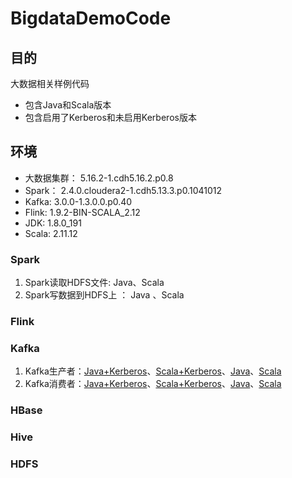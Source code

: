 # BigdataDemoCode

## 目的
大数据相关样例代码
* 包含Java和Scala版本
* 包含启用了Kerberos和未启用Kerberos版本

## 环境
- 大数据集群： 5.16.2-1.cdh5.16.2.p0.8
- Spark： 2.4.0.cloudera2-1.cdh5.13.3.p0.1041012
- Kafka: 3.0.0-1.3.0.0.p0.40
- Flink: 1.9.2-BIN-SCALA_2.12
- JDK: 1.8.0_191
- Scala: 2.11.12
### Spark
1. Spark读取HDFS文件: Java、Scala
2. Spark写数据到HDFS上 ： Java 、Scala
### Flink

### Kafka
1. Kafka生产者：[Java+Kerberos](https://github.com/FrommyMind/BigdataDemoCode/blob/master/src/main/java/com/daniel/java/kafka/JavaKerberosProducerDemo.java)、[Scala+Kerberos](https://github.com/FrommyMind/BigdataDemoCode/blob/master/src/main/scala/com/daniel/scala/kafka/ScalaKerberosProducerDemo.scala)、[Java](https://github.com/FrommyMind/BigdataDemoCode/blob/master/src/main/java/com/daniel/java/kafka/JavaProducerDemo.java)、[Scala](https://github.com/FrommyMind/BigdataDemoCode/blob/master/src/main/java/com/daniel/java/kafka/ScalaProducerDemo.java)
2. Kafka消费者：[Java+Kerberos](https://github.com/FrommyMind/BigdataDemoCode/blob/master/src/main/java/com/daniel/java/kafka/JavaKerberosConsumerDemo.java)、[Scala+Kerberos](https://github.com/FrommyMind/BigdataDemoCode/blob/master/src/main/scala/com/daniel/scala/kafka/ScalaKerberosConsumerDemo.scala)、[Java](https://github.com/FrommyMind/BigdataDemoCode/blob/master/src/main/java/com/daniel/java/kafka/JavaConsumerDemo.java)、[Scala](https://github.com/FrommyMind/BigdataDemoCode/blob/master/src/main/java/com/daniel/java/kafka/ScalaConsumerDemo.java)
### HBase

### Hive

### HDFS